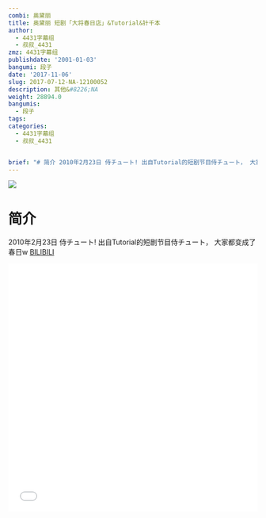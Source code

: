 ```yaml
---
combi: 奥黛丽
title: 奥黛丽 短剧「大将春日店」&Tutorial&针千本
author:
  - 4431字幕组
  - 叔叔_4431
zmz: 4431字幕组
publishdate: '2001-01-03'
bangumi: 段子
date: '2017-11-06'
slug: 2017-07-12-NA-12100052
description: 其他&#8226;NA
weight: 28894.0
bangumis:
  - 段子
tags:
categories:
  - 4431字幕组
  - 叔叔_4431


brief: "# 简介 2010年2月23日 侍チュート! 出自Tutorial的短剧节目侍チュート， 大家都变成了春日w"
---
```

![](https://i.imgur.com/r83fl0L.png)
# 简介  
2010年2月23日 侍チュート!
出自Tutorial的短剧节目侍チュート，
大家都变成了春日w
  [BILIBILI](https://www.bilibili.com/video/av12100052/)

  <iframe src="//www.bilibili.com/blackboard/player.html?aid=12100052" width="100%" height="500" frameborder="0" allowfullscreen="allowfullscreen"></iframe>
